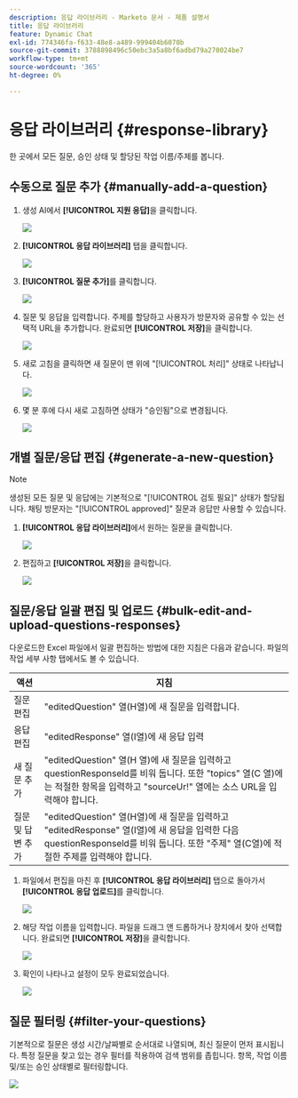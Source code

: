 ```yaml
---
description: 응답 라이브러리 - Marketo 문서 - 제품 설명서
title: 응답 라이브러리
feature: Dynamic Chat
exl-id: 774346fa-f633-48e8-a489-999404b6070b
source-git-commit: 3788898496c50ebc3a5a8bf6adbd79a270024be7
workflow-type: tm+mt
source-wordcount: '365'
ht-degree: 0%

---
```


# 응답 라이브러리 {#response-library}

한 곳에서 모든 질문, 승인 상태 및 할당된 작업 이름/주제를 봅니다.

## 수동으로 질문 추가 {#manually-add-a-question}

1. 생성 AI에서 **[!UICONTROL 지원 응답]**&#x200B;을 클릭합니다.

   ![](assets/response-library-1.png)

1. **[!UICONTROL 응답 라이브러리]** 탭을 클릭합니다.

   ![](assets/response-library-2.png)

1. **[!UICONTROL 질문 추가]**&#x200B;를 클릭합니다.

   ![](assets/response-library-3.png)

1. 질문 및 응답을 입력합니다. 주제를 할당하고 사용자가 방문자와 공유할 수 있는 선택적 URL을 추가합니다. 완료되면 **[!UICONTROL 저장]**&#x200B;을 클릭합니다.

   ![](assets/response-library-4.png)

1. 새로 고침을 클릭하면 새 질문이 맨 위에 &quot;[!UICONTROL 처리]&quot; 상태로 나타납니다.

   ![](assets/response-library-5.png)

1. 몇 분 후에 다시 새로 고침하면 상태가 &quot;승인됨&quot;으로 변경됩니다.

   ![](assets/response-library-6.png)

## 개별 질문/응답 편집 {#generate-a-new-question}

>[!NOTE]
>
>생성된 모든 질문 및 응답에는 기본적으로 &quot;[!UICONTROL 검토 필요]&quot; 상태가 할당됩니다. 채팅 방문자는 &quot;[!UICONTROL approved]&quot; 질문과 응답만 사용할 수 있습니다.

1. **[!UICONTROL 응답 라이브러리]**&#x200B;에서 원하는 질문을 클릭합니다.

   ![](assets/response-library-7.png)

1. 편집하고 **[!UICONTROL 저장]**&#x200B;을 클릭합니다.

   ![](assets/response-library-8.png)

## 질문/응답 일괄 편집 및 업로드 {#bulk-edit-and-upload-questions-responses}

다운로드한 Excel 파일에서 일괄 편집하는 방법에 대한 지침은 다음과 같습니다. 파일의 작업 세부 사항 탭에서도 볼 수 있습니다.

<table>
<thead>
  <tr>
    <th>액션</th>
    <th>지침</th>
  </tr>
</thead>
<tbody>
  <tr>
    <td>질문 편집</td>
    <td>"editedQuestion" 열(H열)에 새 질문을 입력합니다.</td>
  </tr>
  <tr>
    <td>응답 편집</td>
    <td>"editedResponse" 열(I열)에 새 응답 입력</td>
  </tr>
  <tr>
    <td>새 질문 추가</td>
    <td>"editedQuestion" 열(H 열)에 새 질문을 입력하고 questionResponseld를 비워 둡니다. 또한 "topics" 열(C 열)에는 적절한 항목을 입력하고 "sourceUr!" 열에는 소스 URL을 입력해야 합니다.</td>
  </tr>
  <tr>
    <td>질문 및 답변 추가</td>
    <td>"editedQuestion" 열(H열)에 새 질문을 입력하고 "editedResponse" 열(I열)에 새 응답을 입력한 다음 questionResponseld를 비워 둡니다. 또한 "주제" 열(C열)에 적절한 주제를 입력해야 합니다.</td>
  </tr>
</tbody>
</table>

1. 파일에서 편집을 마친 후 **[!UICONTROL 응답 라이브러리]** 탭으로 돌아가서 **[!UICONTROL 응답 업로드]**&#x200B;를 클릭합니다.

   ![](assets/response-library-9.png)

1. 해당 작업 이름을 입력합니다. 파일을 드래그 앤 드롭하거나 장치에서 찾아 선택합니다. 완료되면 **[!UICONTROL 저장]**&#x200B;을 클릭합니다.

   ![](assets/response-library-10.png)

1. 확인이 나타나고 설정이 모두 완료되었습니다.

   ![](assets/response-library-11.png)

## 질문 필터링 {#filter-your-questions}

기본적으로 질문은 생성 시간/날짜별로 순서대로 나열되며, 최신 질문이 먼저 표시됩니다. 특정 질문을 찾고 있는 경우 필터를 적용하여 검색 범위를 좁힙니다. 항목, 작업 이름 및/또는 승인 상태별로 필터링합니다.

![](assets/response-library-12.png)
